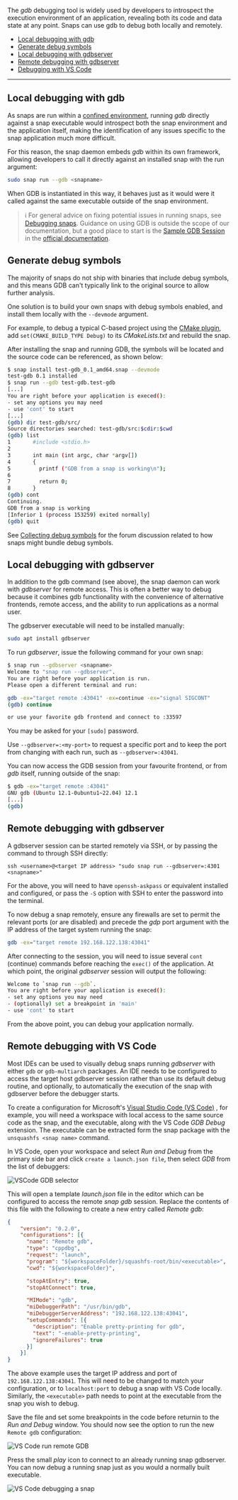 The _gdb_ debugging tool is widely used by developers to introspect the execution environment of an application, revealing both its code and data state at any point. Snaps can use gdb to debug both locally and remotely.

- [Local debugging with gdb](#heading--gdb)
- [Generate debug symbols](#heading--debug-symbols)
- [Local debugging with gdbserver](#heading--gdbserver)
- [Remote debugging with gdbserver](#heading--gdbserver-remote)
- [Debugging with VS Code](#heading--vscode)

---

<h2 id='heading--gdb'>Local debugging with gdb</h2>

As snaps are run within a [confined environment](/t/snap-confinement/6233), running _gdb_ directly against a snap executable would introspect both the snap environment and the application itself, making the identification of any issues specific to the snap application much more difficult.

For this reason, the snap daemon embeds _gdb_ within its own framework, allowing developers to call it directly against an installed snap with the run argument:

```bash
sudo snap run --gdb <snapname>
```

When GDB is instantiated in this way, it behaves just as it would were it called against the same executable outside of the snap environment.

> ℹ  For general advice on fixing potential issues in running snaps, see [Debugging snaps](/t/debugging-snaps/18420). Guidance on using GDB is outside the scope of our documentation, but a good place to start is the [Sample GDB Session](https://sourceware.org/gdb/current/onlinedocs/gdb/Sample-Session.html#Sample-Session) in the [official documentation](https://sourceware.org/gdb/current/onlinedocs/gdb/).

<h2 id='heading--debug-symbols'>Generate debug symbols</h2>

The majority of snaps do not ship with binaries that include debug symbols, and this means GDB can't typically link to the original source to allow further analysis.

One solution is to build your own snaps with debug symbols enabled, and install them locally with the `--devmode` argument.

For example, to debug a typical C-based project using the [CMake plugin](/t/the-cmake-plugin/8621), add `set(CMAKE_BUILD_TYPE Debug)` to its _CMakeLists.txt_ and rebuild the snap.

After installing the snap and running GDB, the symbols will be located and the source code can be referenced, as shown below:

```bash
$ snap install test-gdb_0.1_amd64.snap --devmode
test-gdb 0.1 installed
$ snap run --gdb test-gdb.test-gdb
[...]
You are right before your application is execed():
- set any options you may need
- use 'cont' to start
[...]
(gdb) dir test-gdb/src/
Source directories searched: test-gdb/src:$cdir:$cwd
(gdb) list
1       #include <stdio.h>
2
3       int main (int argc, char *argv[])
4       {
5         printf ("GDB from a snap is working\n");
6
7         return 0;
8       }
(gdb) cont
Continuing.
GDB from a snap is working
[Inferior 1 (process 153259) exited normally]
(gdb) quit
```

See [Collecting debug symbols](/t/collecting-debug-symbols/7017) for the forum discussion related to how snaps might bundle debug symbols.

<h2 id='heading--gdbserver'>Local debugging with gdbserver</h2>

In addition to the gdb command (see above), the snap daemon can work with _gdbserver_ for remote access. This is often a better way to debug because it combines gdb functionality with the convenience of alternative frontends, remote access, and the ability to run applications as a normal user.

The gdbserver executable will need to be installed manually:

```bash
sudo apt install gdbserver
```

To run _gdbserver_, issue the following command for your own snap:

```bash
$ snap run --gdbserver <snapname>
Welcome to "snap run --gdbserver".
You are right before your application is run.
Please open a different terminal and run:

gdb -ex="target remote :43041" -ex=continue -ex="signal SIGCONT"
(gdb) continue

or use your favorite gdb frontend and connect to :33597
```

You may be asked for your `[sudo]` password.

Use `--gdbserver=:<my-port>`  to request a specific port and to keep the port from changing with each run, such as `--gdbserver=:43041`.

You can now access the GDB session from your favourite frontend, or from _gdb_ itself, running outside of the snap:

```bash
$ gdb -ex="target remote :43041"
GNU gdb (Ubuntu 12.1-0ubuntu1~22.04) 12.1
[...]
(gdb)
```

<h2 id='heading--gdbserver-remote'>Remote debugging with gdbserver</h2>

A gdbserver session can be started remotely via SSH, or by passing the command to through SSH directly:

```
ssh <username>@<target IP address> "sudo snap run --gdbserver=:4301 <snapname>"
```

For the above, you will need to have  `openssh-askpass` or equivalent installed and configured, or pass the `-S` option with SSH to enter the password into the terminal.

To now debug a snap remotely, ensure any firewalls are set to permit the relevant ports (or are disabled) and precede the _gdp_ port argument with the IP address of the target system running the snap:

```bash
gdb -ex="target remote 192.168.122.138:43041"
```

After connecting to the session, you will need to issue several `cont` (continue) commands before reaching the `exec()` of the application. At which point, the original _gdbserver_ session will output the following:

```bash
Welcome to `snap run --gdb`.
You are right before your application is execed():
- set any options you may need
- (optionally) set a breakpoint in 'main'
- use 'cont' to start
```

From the above point, you can debug your application normally.

<h2 id='heading--vscode'>Remote debugging with VS Code</h2>

Most IDEs can be used to visually debug snaps running _gdbserver_ with either `gdb` or `gdb-multiarch` packages. An IDE needs to be configured to access the target host gdbserver session rather than use its default debug routine, and optionally, to automatically the execution of the snap with gdbserver before the debugger starts.

To create a configuration  for Microsoft's [Visual Studio Code (VS Code)](https://code.visualstudio.com/) , for example, you will need a workspace with local access to the same source code as the snap, and the executable, along with the VS Code _GDB Debug_ extension. The executable can be extracted form the snap package with the `unsquashfs <snap name>` command.

In VS Code, open your workspace and select _Run and Debug_ from the primary side bar and click `create a launch.json file`, then select _GDB_ from the list of debuggers:

![VSCode GDB selector](https://assets.ubuntu.com/v1/b8187da5-vscode_01.png)

This will open a template _launch.json_ file in the editor which can be configured to access the remote _snap gdb_ session. Replace the contents of this file with the following to create a new entry called _Remote gdb_:

```json
{
    "version": "0.2.0",
    "configurations": [{
      "name": "Remote gdb",
      "type": "cppdbg",
      "request": "launch",
      "program": "${workspaceFolder}/squashfs-root/bin/<executable>",
      "cwd": "${workspaceFolder}",

      "stopAtEntry": true,
      "stopAtConnect": true,

      "MIMode": "gdb",
      "miDebuggerPath": "/usr/bin/gdb",
      "miDebuggerServerAddress": "192.168.122.138:43041",
      "setupCommands": [{
        "description": "Enable pretty-printing for gdb",
        "text": "-enable-pretty-printing",
        "ignoreFailures": true
      }]
    }]
}
```

The above example uses the target IP address and port of ` 192.168.122.138:43041`. This will need to be changed to match your configuration, or to `localhost:port` to debug a snap with VS Code locally.  Similarly, the `<executable>` path needs to point at the executable from the snap you wish to debug.

Save the file and set some breakpoints in the code before returnin to the _Run and Debug_ window. You should now see the option to run the new `Remote gdb` configuration:

![VS Code run remote GDB](https://assets.ubuntu.com/v1/d9434881-vscode_02.png)

Press the small _play_ icon to connect to an already running snap gdbserver. You can now debug a running snap just as you would a normally built executable.

![VS Code debugging a snap](https://assets.ubuntu.com/v1/430a49e2-vscode_03.png)